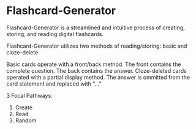 # Flashcard-Generator

Flashcard-Generator is a streamlined and intuitive process of creating, storing, and reading digital flashcards.

Flashcard-Generator utilizes two methods of reading/storing: basic and cloze-delete

Basic cards operate with a front/back method.  The front contains the complete question.  The back contains the answer.
Cloze-deleted cards operated with a partial display method.  The answer is ommitted from the card statement and replaced with "..."

3 Focal Pathways:
1. Create
2. Read
3. Random

